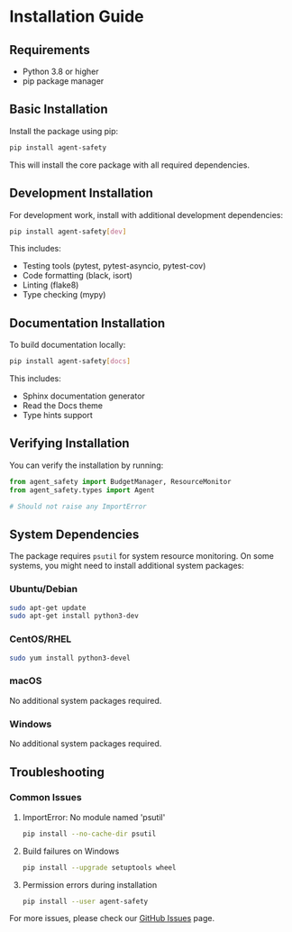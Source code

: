 # Installation Guide

## Requirements

- Python 3.8 or higher
- pip package manager

## Basic Installation

Install the package using pip:

```bash
pip install agent-safety
```

This will install the core package with all required dependencies.

## Development Installation

For development work, install with additional development dependencies:

```bash
pip install agent-safety[dev]
```

This includes:
- Testing tools (pytest, pytest-asyncio, pytest-cov)
- Code formatting (black, isort)
- Linting (flake8)
- Type checking (mypy)

## Documentation Installation

To build documentation locally:

```bash
pip install agent-safety[docs]
```

This includes:
- Sphinx documentation generator
- Read the Docs theme
- Type hints support

## Verifying Installation

You can verify the installation by running:

```python
from agent_safety import BudgetManager, ResourceMonitor
from agent_safety.types import Agent

# Should not raise any ImportError
```

## System Dependencies

The package requires `psutil` for system resource monitoring. On some systems, you might need to install additional system packages:

### Ubuntu/Debian
```bash
sudo apt-get update
sudo apt-get install python3-dev
```

### CentOS/RHEL
```bash
sudo yum install python3-devel
```

### macOS
No additional system packages required.

### Windows
No additional system packages required.

## Troubleshooting

### Common Issues

1. ImportError: No module named 'psutil'
   ```bash
   pip install --no-cache-dir psutil
   ```

2. Build failures on Windows
   ```bash
   pip install --upgrade setuptools wheel
   ```

3. Permission errors during installation
   ```bash
   pip install --user agent-safety
   ```

For more issues, please check our [GitHub Issues](https://github.com/mason-ai/agent-safety/issues) page.
